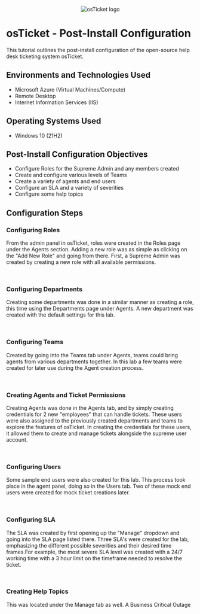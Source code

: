 <p align="center">
<img src="https://i.imgur.com/Clzj7Xs.png" alt="osTicket logo"/>
</p>

<h1>osTicket - Post-Install Configuration</h1>
This tutorial outlines the post-install configuration of the open-source help desk ticketing system osTicket.<br />



<h2>Environments and Technologies Used</h2>

- Microsoft Azure (Virtual Machines/Compute)
- Remote Desktop
- Internet Information Services (IIS)

<h2>Operating Systems Used </h2>

- Windows 10</b> (21H2)

<h2>Post-Install Configuration Objectives</h2>

- Configure Roles for the Supreme Admin and any members created
- Create and configure various levels of Teams
- Create a variety of agents and end users 
- Configure an SLA and a variety of severities 
- Configure some help topics

<h2>Configuration Steps</h2>

### Configuring Roles

From the admin panel in osTicket, roles were created in the Roles page under the Agents section. Adding a new role was as simple as clicking on the "Add New Role" and going from there. First, a Supreme Admin was created by creating a new role with all available permissions.
</p>
<br />

### Configuring Departments

Creating some departments was done in a similar manner as creating a role, this time using the Departments page under Agents. A new department was created with the default settings for this lab.
</p>
<br />

### Configuring Teams

Created by going into the Teams tab under Agents, teams could bring agents from various departments together. In this lab a few teams were created for later use during the Agent creation process.
</p>
<br />

### Creating Agents and Ticket Permissions

Creating Agents  was done in the Agents tab, and by simply creating credentials for 2 new "employees" that can handle tickets. These users were also assigned to the previously created departments and teams to explore the features of osTicket. In creating the credentials for these users, it allowed them to create and manage tickets alongside the supreme user account.
</p>
<br />

### Configuring Users

Some sample end users were also created for this lab. This process took place in the agent panel, doing so in the Users tab. Two of these mock end users were created for mock ticket creations later.
</p>
<br />

### Configuring SLA

The SLA was created by first opening up the "Manage" dropdown and going into the SLA page listed there. Three SLA's were created for the lab, emphasizing the different possible severities and their desired time frames.For example, the most severe SLA level was created with a 24/7 working time with a 3 hour limit on the timeframe needed to resolve the ticket.
</p>
<br />

### Creating Help Topics

This was located under the Manage tab as well. A Business Critical Outage 
</p>
<br />
